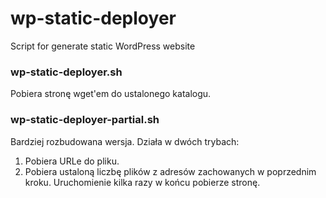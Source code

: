 # wp-static-deployer
Script for generate static WordPress website

### wp-static-deployer.sh

Pobiera stronę wget'em do ustalonego katalogu.


### wp-static-deployer-partial.sh

Bardziej rozbudowana wersja. Działa w dwóch trybach:

1. Pobiera URLe do pliku.
2. Pobiera ustaloną liczbę plików z adresów zachowanych w poprzednim kroku. Uruchomienie kilka razy w końcu pobierze stronę.

